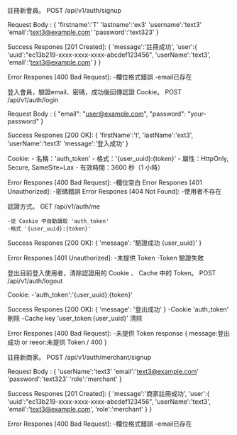 註冊新會員。
POST /api/v1/auth/signup

Request Body :
{
    'firstname':'T'
    'lastname':'ex3'
    'username':'text3'
    'email':'text3@example.com'
    'password':'text323'
}

Success Respones [201 Created]:
{
    'message':'註冊成功',
    'user':{
        'uuid':"ec13b219-xxxx-xxxx-xxxx-abcdef123456",
        'userName':'text3',
        'email':'text3@example.com'
    }
}

Error Respones [400 Bad Request]:
    -欄位格式錯誤
    -email已存在


登入會員，驗證email、密碼，成功後回傳認證 Cookie。
POST /api/v1/auth/login

Request Body :
{
    "email": "user@example.com",
    "password": "your-password"
}

Success Respones [200 OK]:
{
    'firstName':'t',
    'lastName':'ext3',
    'userName':'text3'
    'message':'登入成功'
}

Cookie:
    - 名稱：'auth_token'
    - 格式：'{user_uuid}:{token}'
    - 屬性：HttpOnly, Secure, SameSite=Lax
    - 有效時間：3600 秒（1 小時）

Error Respones [400 Bad Request]:
    -欄位空白
Error Respones [401 Unauthorized]:
    -密碼錯誤
Error Respones [404 Not Found]:
    -使用者不存在


認證方式。
GET /api/v1/auth/me

    -從 Cookie 中自動讀取 'auth_token'
    -格式 '{user_uuid}:{token}'

Success Respones [200 OK]:
{
    'message': '驗證成功 {user_uuid}'
}

Error Respones [401 Unauthorized]:
    -未提供 Token
    -Token 驗證失敗


登出目前登入使用者，清除認證用的 Cookie 、 Cache 中的 Token。
POST /api/v1/auth/logout


Cookie:
    -'auth_token':'{user_uuid}:{token}'

Success Respones [200 OK]:
{
    'message': '登出成功'
}
    -Cookie 'auth_token' 刪除
    -Cache key 'user_token:{user_uuid}' 清除

Error Respones [400 Bad Request]:
    -未提供 Token
response
{
    message:登出成功
    or reeor:未提供 Token / 400
}


註冊新商家。
POST /api/v1/auth/merchant/signup

Request Body :
{
    'userName':'text3'
    'email':'text3@example.com'
    'password':'text323'
    'role':'merchant'
}

Success Respones [201 Created]:
{
    'message':'商家註冊成功',
    'user':{
        'uuid':"ec13b219-xxxx-xxxx-xxxx-abcdef123456",
        'userName':'text3',
        'email':'text3@example.com',
        'role':'merchant'
    }
}

Error Respones [400 Bad Request]:
    -欄位格式錯誤
    -email已存在